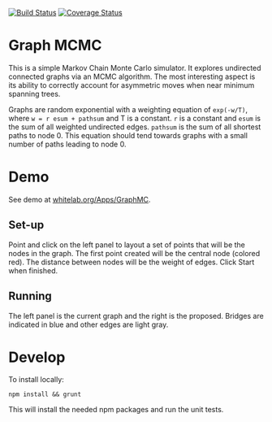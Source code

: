 [![Build Status](https://travis-ci.org/whitead/graph-mcmc.svg?branch=master)](https://travis-ci.org/whitead/graph-mcmc)
[![Coverage Status](https://coveralls.io/repos/github/whitead/graph-mcmc/badge.svg?branch=master)](https://coveralls.io/github/whitead/graph-mcmc?branch=master)


Graph MCMC
====

This is a simple Markov Chain Monte Carlo simulator. It explores
undirected connected graphs via an MCMC algorithm. The most
interesting aspect is its ability to correctly account for asymmetric
moves when near minimum spanning trees.

Graphs are random exponential with a weighting equation of
`exp(-w/T)`, where `w = r esum + pathsum` and T is a constant. `r` is
a constant and `esum` is the sum of all weighted undirected
edges. `pathsum` is the sum of all shortest paths to node 0. This
equation should tend towards graphs with a small number of paths
leading to node 0.

Demo
====

See demo at [whitelab.org/Apps/GraphMC](http://thewhitelab.org/Apps/GraphMC).

Set-up
---

Point and click on the left panel to layout a set of points that will
be the nodes in the graph. The first point created will be the central
node (colored red). The distance between nodes will be the weight of
edges. Click Start when finished.

Running
---

The left panel is the current graph and the right is the
proposed. Bridges are indicated in blue and other edges are light
gray.

Develop
====

To install locally:

```
npm install && grunt
```

This will install the needed npm packages and run the unit tests.

